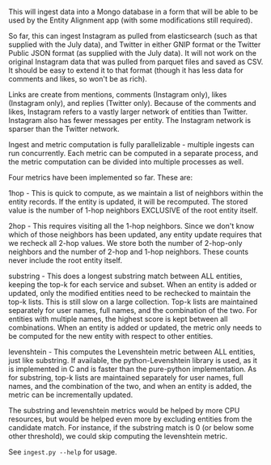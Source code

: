 This will ingest data into a Mongo database in a form that will be able to be used by the Entity Alignment app (with some modifications still required).

So far, this can ingest Instagram as pulled from elasticsearch (such as that supplied with the July data), and Twitter in either GNIP format or the Twitter Public JSON format (as supplied with the July data).  It will not work on the original Instagram data that was pulled from parquet files and saved as CSV. It should be easy to extend it to that format (though it has less data for comments and likes, so won't be as rich).

Links are create from mentions, comments (Instagram only), likes (Instagram only), and replies (Twitter only).  Because of the comments and likes, Instagram refers to a vastly larger network of entities than Twitter.  Instagram also has fewer messages per entity.  The Instagram network is sparser than the Twitter network.

Ingest and metric computation is fully parallelizable - multiple ingests can run concurrently.  Each metric can be computed in a separate process, and the metric computation can be divided into multiple processes as well.

Four metrics have been implemented so far.  These are:

1hop - This is quick to compute, as we maintain a list of neighbors within the entity records.  If the entity is updated, it will be recomputed.  The stored value is the number of 1-hop neighbors EXCLUSIVE of the root entity itself.

2hop - This requires visiting all the 1-hop neighbors.  Since we don't know which of those neighbors has been updated, any entity update requires that we recheck all 2-hop values.  We store both the number of 2-hop-only neighbors and the number of 2-hop and 1-hop neighbors.  These counts never include the root entity itself.

substring - This does a longest substring match between ALL entities, keeping the top-k for each service and subset.  When an entity is added or updated, only the modified entities need to be rechecked to maintain the top-k lists.  This is still slow on a large collection.  Top-k lists are maintained separately for user names, full names, and the combination of the two.  For entities with multiple names, the highest score is kept between all combinations.  When an entity is added or updated, the metric only needs to be computed for the new entity with respect to other entities.

levenshtein - This computes the Levenshtein metric between ALL entities, just like substring.  If available, the python-Levenshtein library is used, as it is implemented in C and is faster than the pure-python implementation.  As for substring, top-k lists are maintained separately for user names, full names, and the combination of the two, and when an entity is added, the metric can be incrementally updated.

The substring and levenshtein metrics would be helped by more CPU resources, but would be helped even more by excluding entities from the candidate match.  For instance, if the substring match is 0 (or below some other threshold), we could skip computing the levenshtein metric.

See `ingest.py --help` for usage.
